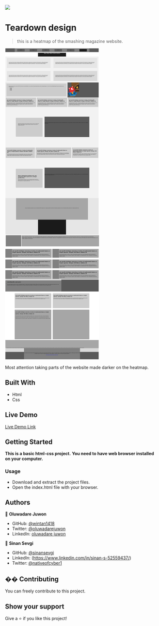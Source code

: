 ![](https://img.shields.io/badge/Microverse-blueviolet)

# Teardown design

> this is a heatmap of the smashing magazine website.

![screenshot](./assets/app_screenshot.png)

Most attention taking parts of the website made darker on the heatmap.

## Built With
- Html
- Css
## Live Demo
[Live Demo Link](https://wintan1418.github.io/teardown-image/)

## Getting Started

**This is a basic html-css project.**
**You need to have web browser installed on your computer.**

### Usage
- Download and extract the project files.
- Open the index.html file with your browser.

## Authors

👤 **Oluwadare Juwon**
 
- GitHub: [@wintan1418](https://github.com/wintan1418)
- Twitter: [@oluwadarejuwon](https://twitter.com/oluwadarejuwon)
- LinkedIn: [oluwadare juwon](https://linkedin.com/oluwadare-juwon-048a391a8/)
 
👤 **Sinan Sevgi**

- GitHub: [@sinansevgi](https://github.com/sinansevgi)
- LinkedIn: (https://www.linkedin.com/in/sinan-s-52559437/)
- Twitter: [@nativeofcyber1](https://twitter.com/nativeofcyber1)
 
## �� Contributing
You can freely contribute to this project.
## Show your support
Give a ⭐️ if you like this project!

